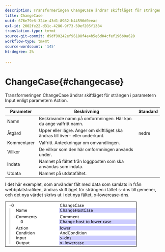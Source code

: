 ```yaml
---
description: Transformeringen ChangeCase ändrar skiftläget för strängen i parametern Input enligt parametern Action.
title: ChangeCase
uuid: 676e79e6-324e-43d1-8982-b44596d0eeac
exl-id: 2002fe22-d31c-4286-9f73-59ef205f1384
translation-type: tm+mt
source-git-commit: d9df90242ef96188f4e4b5e6d04cfef196b0a628
workflow-type: tm+mt
source-wordcount: '145'
ht-degree: 2%

---
```


# ChangeCase{#changecase}

Transformeringen ChangeCase ändrar skiftläget för strängen i parametern Input enligt parametern Action.

| Parameter | Beskrivning | Standard |
|---|---|---|
| Namn | Beskrivande namn på omformningen. Här kan du ange valfritt namn. |  |
| Åtgärd | Upper eller lägre. Anger om skiftläget ska ändras till över- eller underkant. | nedre |
| Kommentarer | Valfritt. Anteckningar om omvandlingen. |  |
| Villkor | De villkor som den här omformningen används under. |  |
| Indata | Namnet på fältet från loggposten som ska användas som indata. |  |
| Utdata | Namnet på utdatafältet. |  |

I det här exemplet, som använder fält med data som samlats in från webbplatstrafiken, ändras skiftläget för strängen i fältet s-dns till gemener, och det nya värdet skrivs ut i det nya fältet, x-lowercase-dns.

![](assets/cfg_TransformationType_ChangeCase.png)
